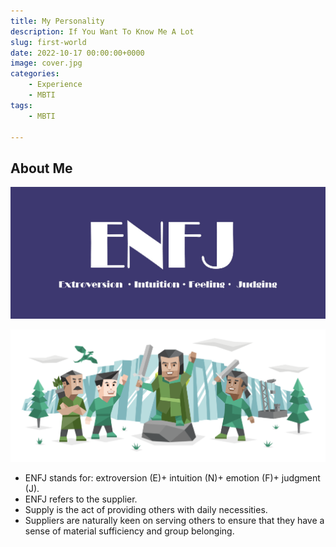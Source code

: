 ```yaml
---
title: My Personality
description: If You Want To Know Me A Lot
slug: first-world
date: 2022-10-17 00:00:00+0000
image: cover.jpg
categories:
    - Experience
    - MBTI
tags:
    - MBTI
   
---
```


## About Me

![](enfj.jpg)



![enfj2](enfj2.png)

- ENFJ stands for: extroversion (E)+ intuition (N)+ emotion (F)+ judgment (J). 
- ENFJ refers to the supplier.
-  Supply is the act of providing others with daily necessities. 
- Suppliers are naturally keen on serving others to ensure that they have a sense of material sufficiency and group belonging.

